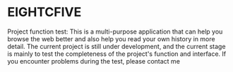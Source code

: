 # EIGHTCFIVE
Project function test: This is a multi-purpose application that can help you browse the web better and also help you read your own history in more detail. The current project is still under development, and the current stage is mainly to test the completeness of the project's function and interface. If you encounter problems during the test, please contact me
